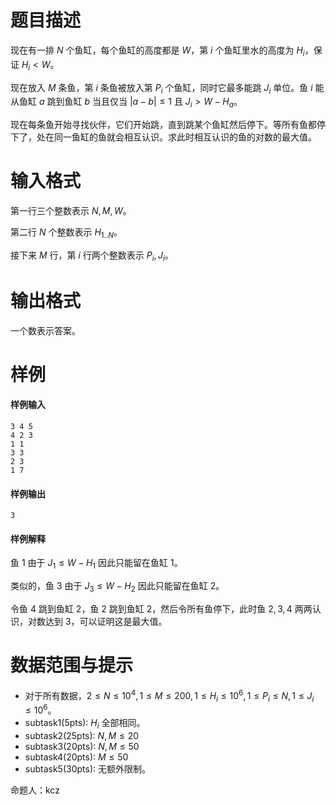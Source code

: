 
# 题目描述

现在有一排 $N$ 个鱼缸，每个鱼缸的高度都是 $W$，第 $i$ 个鱼缸里水的高度为 $H_i$，保证 $H_i < W$。

现在放入 $M$ 条鱼，第 $i$ 条鱼被放入第 $P_i$ 个鱼缸，同时它最多能跳 $J_i$ 单位。鱼 $i$ 能从鱼缸 $a$ 跳到鱼缸 $b$ 当且仅当 $|a-b|\leq 1$
且 $J_i > W-H_a$。

现在每条鱼开始寻找伙伴，它们开始跳，直到跳某个鱼缸然后停下。等所有鱼都停下了，处在同一鱼缸的鱼就会相互认识。求此时相互认识的鱼的对数的最大值。

# 输入格式

第一行三个整数表示 $N,M,W$。

第二行 $N$ 个整数表示 $H_{1..N}$。

接下来 $M$ 行，第 $i$ 行两个整数表示 $P_i,J_i$。

# 输出格式

一个数表示答案。

# 样例

#### 样例输入
```plain
3 4 5
4 2 3
1 1
3 3
2 3
1 7
```
#### 样例输出
```plain
3
```
#### 样例解释

鱼 $1$ 由于 $J_1 \leq W - H_1$ 因此只能留在鱼缸 $1$。

类似的，鱼 $3$ 由于 $J_3 \leq W-H_2$ 因此只能留在鱼缸 $2$。

令鱼 $4$ 跳到鱼缸 $2$，鱼 $2$ 跳到鱼缸 $2$，然后令所有鱼停下，此时鱼 $2,3,4$ 两两认识，对数达到 $3$，可以证明这是最大值。


# 数据范围与提示

- 对于所有数据，$2\leq N \leq 10^4,1 \leq M \leq 200,1\leq H_i \leq 10^6,1\leq P_i\leq N,1\leq J_i \leq 10^6$。
- subtask1(5pts): $H_i$ 全部相同。
- subtask2(25pts): $N,M\leq 20$
- subtask3(20pts): $N,M \leq 50$
- subtask4(20pts): $M \leq 50$
- subtask5(30pts): 无额外限制。

命题人：kcz

